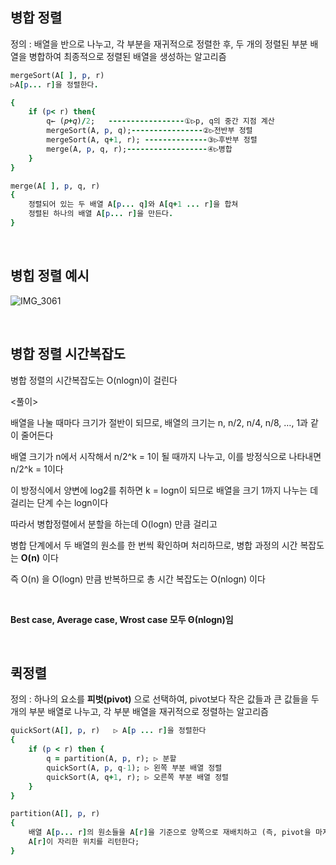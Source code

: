 ## 병합 정렬 

정의 : 배열을 반으로 나누고, 각 부분을 재귀적으로 정렬한 후, 두 개의 정렬된 부분 배열을 병합하여 최종적으로 정렬된 배열을 생성하는 알고리즘

```ruby
mergeSort(A[ ], p, r)      
▷A[p... r]을 정렬한다. 

{ 
    if (p< r) then{ 
        q← (𝑝+𝑞)/2;   -----------------①▷p, q의 중간 지점 계산 
        mergeSort(A, p, q);----------------②▷전반부 정렬 
        mergeSort(A, q+1, r); --------------③▷후반부 정렬 
        merge(A, p, q, r);------------------④▷병합 
    } 
}

merge(A[ ], p, q, r) 
{ 
    정렬되어 있는 두 배열 A[p... q]와 A[q+1 ... r]을 합쳐
    정렬된 하나의 배열 A[p... r]을 만든다. 
} 

```

<br/>

## 병힙 정렬 예시

![IMG_3061](https://github.com/user-attachments/assets/e930e11b-e778-460f-823c-f8c173b38065)

<br/>

## 병합 정렬 시간복잡도

병합 정렬의 시간복잡도는 O(nlogn)이 걸린다 

<풀이>

배열을 나눌 때마다 크기가 절반이 되므로, 배열의 크기는 n, n/2, n/4, n/8, …, 1과 같이 줄어든다

배열 크기가 n에서 시작해서 n/2^k = 1이 될 때까지 나누고, 이를 방정식으로 나타내면 n/2^k = 1이다

이 방정식에서 양변에 log2를 취하면 k = logn이 되므로 배열을 크기 1까지 나누는 데 걸리는 단계 수는 logn이다

따라서 병합정렬에서 분할을 하는데 O(logn) 만큼 걸리고 

병합 단계에서 두 배열의 원소를 한 번씩 확인하며 처리하므로, 병합 과정의 시간 복잡도는 **O(n)** 이다

즉 O(n) 을 O(logn) 만큼 반복하므로 총 시간 복잡도는 O(nlogn) 이다 

<br/>

**Best case, Average case, Wrost case 모두 Θ(nlogn)임**

<br/>

## 퀵정렬 

정의 : 하나의 요소를 **피벗(pivot)** 으로 선택하여, pivot보다 작은 값들과 큰 값들을 두 개의 부분 배열로 나누고, 각 부분 배열을 재귀적으로 정렬하는 알고리즘

```ruby
quickSort(A[], p, r)   ▷ A[p ... r]을 정렬한다 
{ 
    if (p < r) then { 
        q = partition(A, p, r); ▷ 분할 
        quickSort(A, p, q-1); ▷ 왼쪽 부분 배열 정렬 
        quickSort(A, q+1, r); ▷ 오른쪽 부분 배열 정렬 
    } 
}

partition(A[], p, r) 
{ 
    배열 A[p... r]의 원소들을 A[r]을 기준으로 양쪽으로 재배치하고 (즉, pivot을 마지막 원소로 사용, pivot 기준은 다양함)
    A[r]이 자리한 위치를 리턴한다; 
}
```



































